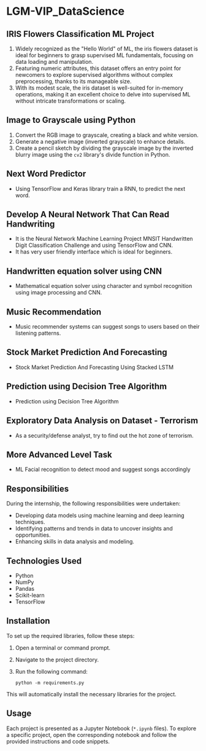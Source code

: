 # LGM-VIP_DataScience

## IRIS Flowers Classification ML Project

1. Widely recognized as the "Hello World" of ML, the iris flowers dataset is ideal for beginners to grasp supervised ML fundamentals, focusing on data loading and manipulation.
2. Featuring numeric attributes, this dataset offers an entry point for newcomers to explore supervised algorithms without complex preprocessing, thanks to its manageable size.
3. With its modest scale, the iris dataset is well-suited for in-memory operations, making it an excellent choice to delve into supervised ML without intricate transformations or scaling.

## Image to Grayscale using Python

1. Convert the RGB image to grayscale, creating a black and white version.
2. Generate a negative image (inverted grayscale) to enhance details.
3. Create a pencil sketch by dividing the grayscale image by the inverted blurry image using the `cv2` library's divide function in Python.

## Next Word Predictor

- Using TensorFlow and Keras library train a RNN, to predict the next word.

## Develop A Neural Network That Can Read Handwriting

- It is the Neural Network Machine Learning Project MNSIT Handwritten Digit Classification Challenge and using TensorFlow and CNN.
- It has very user friendly interface which is ideal for beginners.

## Handwritten equation solver using CNN
- Mathematical equation solver using character and symbol recognition using image processing and CNN. 

## Music Recommendation
- Music recommender systems can suggest songs to users based on their listening patterns.

## Stock Market Prediction And Forecasting 
- Stock Market Prediction And Forecasting Using Stacked LSTM

## Prediction using Decision Tree Algorithm
- Prediction using Decision Tree Algorithm

## Exploratory Data Analysis on Dataset - Terrorism
- As a security/defense analyst, try to find out the hot zone of terrorism.

## More Advanced Level Task
- ML Facial recognition to detect mood and suggest songs accordingly


## Responsibilities

During the internship, the following responsibilities were undertaken:

- Developing data models using machine learning and deep learning techniques.
- Identifying patterns and trends in data to uncover insights and opportunities.
- Enhancing skills in data analysis and modeling.

## Technologies Used

- Python
- NumPy
- Pandas
- Scikit-learn
- TensorFlow

## Installation

To set up the required libraries, follow these steps:

1. Open a terminal or command prompt.

2. Navigate to the project directory.

3. Run the following command:
   ```shell
   python -m requirements.py
   ```
This will automatically install the necessary libraries for the project.

## Usage

Each project is presented as a Jupyter Notebook (`*.ipynb` files). To explore a specific project, open the corresponding notebook and follow the provided instructions and code snippets.
